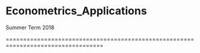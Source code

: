 # Econometrics_Applications
Summer Term 2018

==================================================================================

